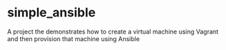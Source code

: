 # simple_ansible
A project the demonstrates how to create a virtual machine using Vagrant and then provision that machine using Ansible
